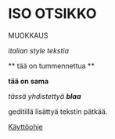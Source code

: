# ISO OTSIKKO


MUOKKAUS

*italian style tekstia*

** tää on tummennettua **

__tää on sama__

_tässä yhdistettyä **blaa**_

geditillä lisättyä tekstin pätkää.


[Käyttöohje](https://github.com/tttudor/otm2016/blob/master/dokumentointi/kaytto-ohje.md)
